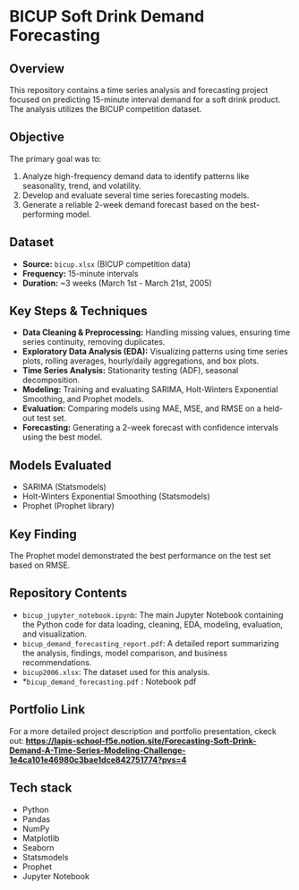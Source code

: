 # BICUP Soft Drink Demand Forecasting

## Overview

This repository contains a time series analysis and forecasting project focused on predicting 15-minute interval demand for a soft drink product. The analysis utilizes the BICUP competition dataset.

## Objective

The primary goal was to:
1.  Analyze high-frequency demand data to identify patterns like seasonality, trend, and volatility.
2.  Develop and evaluate several time series forecasting models.
3.  Generate a reliable 2-week demand forecast based on the best-performing model.

## Dataset

*   **Source:** `bicup.xlsx` (BICUP  competition data)
*   **Frequency:** 15-minute intervals
*   **Duration:** ~3 weeks (March 1st - March 21st, 2005)

## Key Steps & Techniques

*   **Data Cleaning & Preprocessing:** Handling missing values, ensuring time series continuity, removing duplicates.
*   **Exploratory Data Analysis (EDA):** Visualizing patterns using time series plots, rolling averages, hourly/daily aggregations, and box plots.
*   **Time Series Analysis:** Stationarity testing (ADF), seasonal decomposition.
*   **Modeling:** Training and evaluating SARIMA, Holt-Winters Exponential Smoothing, and Prophet models.
*   **Evaluation:** Comparing models using MAE, MSE, and RMSE on a held-out test set.
*   **Forecasting:** Generating a 2-week forecast with confidence intervals using the best model.

## Models Evaluated

*   SARIMA (Statsmodels)
*   Holt-Winters Exponential Smoothing (Statsmodels)
*   Prophet (Prophet library)

## Key Finding

The Prophet model demonstrated the best performance on the test set based on RMSE.

## Repository Contents

*   `bicup_jupyter_notebook.ipynb`: The main Jupyter Notebook containing the Python code for data loading, cleaning, EDA, modeling, evaluation, and visualization.
*   `bicup_demand_forecasting_report.pdf`: A detailed report summarizing the analysis, findings, model comparison, and business recommendations.
*   `bicup2006.xlsx`: The dataset used for this analysis.
*   *`bicup_demand_forecasting.pdf` : Notebook pdf

## Portfolio Link

For a more detailed project description and portfolio presentation, ckeck out:
**https://lapis-school-f5e.notion.site/Forecasting-Soft-Drink-Demand-A-Time-Series-Modeling-Challenge-1e4ca101e46980c3bae1dce842751774?pvs=4**

## Tech stack

*   Python
*   Pandas
*   NumPy
*   Matplotlib
*   Seaborn
*   Statsmodels
*   Prophet
*   Jupyter Notebook
